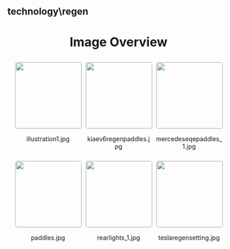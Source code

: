 ## technology\regen


<style>
    .image-gallery {
        display: flex;
        flex-wrap: wrap;
        gap: 10px;
        justify-content: center;
        padding: 10px;
    }
    .image-gallery img {
        width: 150px;
        height: auto;
        border: 1px solid #ddd;
        border-radius: 5px;
    }
    .image-gallery div {
        flex: 1 1 calc(33.333% - 20px); /* Three images per row on large screens */
        max-width: 150px;
        text-align: center;
    }
    @media (max-width: 768px) {
        .image-gallery div {
            flex: 1 1 calc(50% - 20px); /* Two images per row on medium screens */
        }
    }
    @media (max-width: 480px) {
        .image-gallery div {
            flex: 1 1 100%; /* One image per row on small screens */
        }
    }
</style>
<h1 style ="text-align: center;"> Image Overview </h1> <div class="image-gallery">
<div>
<img src="https://media.evkx.net/multimedia/technology/regen/illustration1_st.jpg">
<p>illustration1.jpg</p>
</div>
<div>
<img src="https://media.evkx.net/multimedia/technology/regen/kiaev6regenpaddles_st.jpg">
<p>kiaev6regenpaddles.jpg</p>
</div>
<div>
<img src="https://media.evkx.net/multimedia/technology/regen/mercedeseqepaddles_1_st.jpg">
<p>mercedeseqepaddles_1.jpg</p>
</div>
<div>
<img src="https://media.evkx.net/multimedia/technology/regen/paddles_st.jpg">
<p>paddles.jpg</p>
</div>
<div>
<img src="https://media.evkx.net/multimedia/technology/regen/rearlights_1_st.jpg">
<p>rearlights_1.jpg</p>
</div>
<div>
<img src="https://media.evkx.net/multimedia/technology/regen/teslaregensetting_st.jpg">
<p>teslaregensetting.jpg</p>
</div>
</div>
